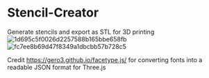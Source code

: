 # Stencil-Creator
Generate stencils and export as STL for 3D printing
![1d695c5f0026d2257588b165bbe658fb](https://user-images.githubusercontent.com/65455664/221744333-77e9adc5-0484-4a88-b296-051519fde50a.png)
![fc7ee8b69d47f8349a1dbcbb57b728c5](https://github.com/colemaring/Stencil-Creator/assets/65455664/a6695dc4-4948-4bb9-be6b-37966b61dd6f)

 
Credit https://gero3.github.io/facetype.js/ for converting fonts into a readable JSON format for Three.js
